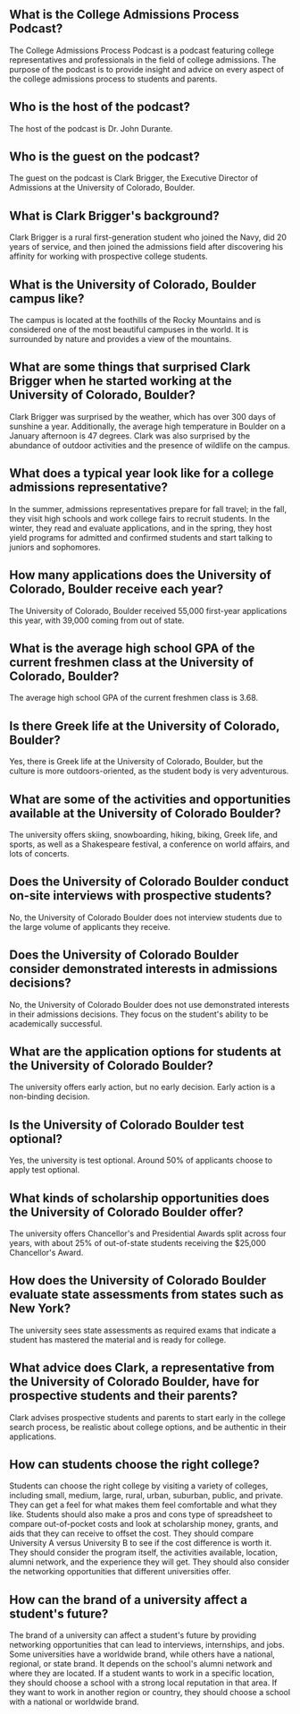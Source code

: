 ## What is the College Admissions Process Podcast?
The College Admissions Process Podcast is a podcast featuring college representatives and professionals in the field of college admissions. The purpose of the podcast is to provide insight and advice on every aspect of the college admissions process to students and parents.

## Who is the host of the podcast?
The host of the podcast is Dr. John Durante.

## Who is the guest on the podcast?
The guest on the podcast is Clark Brigger, the Executive Director of Admissions at the University of Colorado, Boulder.

## What is Clark Brigger's background?
Clark Brigger is a rural first-generation student who joined the Navy, did 20 years of service, and then joined the admissions field after discovering his affinity for working with prospective college students.

## What is the University of Colorado, Boulder campus like?
The campus is located at the foothills of the Rocky Mountains and is considered one of the most beautiful campuses in the world. It is surrounded by nature and provides a view of the mountains. 

## What are some things that surprised Clark Brigger when he started working at the University of Colorado, Boulder?
Clark Brigger was surprised by the weather, which has over 300 days of sunshine a year. Additionally, the average high temperature in Boulder on a January afternoon is 47 degrees. Clark was also surprised by the abundance of outdoor activities and the presence of wildlife on the campus.

## What does a typical year look like for a college admissions representative?
In the summer, admissions representatives prepare for fall travel; in the fall, they visit high schools and work college fairs to recruit students. In the winter, they read and evaluate applications, and in the spring, they host yield programs for admitted and confirmed students and start talking to juniors and sophomores.

## How many applications does the University of Colorado, Boulder receive each year?
The University of Colorado, Boulder received 55,000 first-year applications this year, with 39,000 coming from out of state.

## What is the average high school GPA of the current freshmen class at the University of Colorado, Boulder?
The average high school GPA of the current freshmen class is 3.68.

## Is there Greek life at the University of Colorado, Boulder?
Yes, there is Greek life at the University of Colorado, Boulder, but the culture is more outdoors-oriented, as the student body is very adventurous.

## What are some of the activities and opportunities available at the University of Colorado Boulder?
The university offers skiing, snowboarding, hiking, biking, Greek life, and sports, as well as a Shakespeare festival, a conference on world affairs, and lots of concerts. 

## Does the University of Colorado Boulder conduct on-site interviews with prospective students?
No, the University of Colorado Boulder does not interview students due to the large volume of applicants they receive.

## Does the University of Colorado Boulder consider demonstrated interests in admissions decisions?
No, the University of Colorado Boulder does not use demonstrated interests in their admissions decisions. They focus on the student's ability to be academically successful.

## What are the application options for students at the University of Colorado Boulder?
The university offers early action, but no early decision. Early action is a non-binding decision.

 ## Is the University of Colorado Boulder test optional? 
 Yes, the university is test optional. Around 50% of applicants choose to apply test optional. 

## What kinds of scholarship opportunities does the University of Colorado Boulder offer?
The university offers Chancellor's and Presidential Awards split across four years, with about 25% of out-of-state students receiving the $25,000 Chancellor's Award. 

## How does the University of Colorado Boulder evaluate state assessments from states such as New York?
The university sees state assessments as required exams that indicate a student has mastered the material and is ready for college. 

## What advice does Clark, a representative from the University of Colorado Boulder, have for prospective students and their parents?
Clark advises prospective students and parents to start early in the college search process, be realistic about college options, and be authentic in their applications.

## How can students choose the right college?
Students can choose the right college by visiting a variety of colleges, including small, medium, large, rural, urban, suburban, public, and private. They can get a feel for what makes them feel comfortable and what they like. Students should also make a pros and cons type of spreadsheet to compare out-of-pocket costs and look at scholarship money, grants, and aids that they can receive to offset the cost. They should compare University A versus University B to see if the cost difference is worth it. They should consider the program itself, the activities available, location, alumni network, and the experience they will get. They should also consider the networking opportunities that different universities offer. 
## How can the brand of a university affect a student's future?
The brand of a university can affect a student's future by providing networking opportunities that can lead to interviews, internships, and jobs. Some universities have a worldwide brand, while others have a national, regional, or state brand. It depends on the school's alumni network and where they are located. If a student wants to work in a specific location, they should choose a school with a strong local reputation in that area. If they want to work in another region or country, they should choose a school with a national or worldwide brand.

